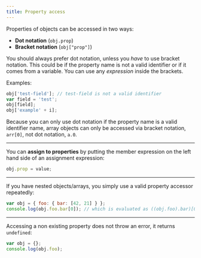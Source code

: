 ```yaml
---
title: Property access
---
```


Properties of objects can be accessed in two ways:

-   **Dot notation** (`obj.prop`)
-   **Bracket notation** (`obj["prop"]`)

You should always prefer dot notation, unless you _have_ to use bracket notation.
This could be if the property name is not a valid identifier or if it comes from
a variable. You can use any _expression_ inside the brackets.

Examples:

```javascript
obj['test-field']; // test-field is not a valid identifier
var field = 'test';
obj[field];
obj['example' + i];
```

Because you can only use dot notation if the property name is a valid identifier
name, array objects can only be accessed via bracket notation, `arr[0]`, not dot
notation, `a.0`.

---

You can **assign to properties** by putting the member expression on the left
hand side of an assignment expression:

```javascript
obj.prop = value;
```

---

If you have nested objects/arrays, you simply use a valid property accessor
repeatedly:

```javascript
var obj = { foo: { bar: [42, 21] } };
console.log(obj.foo.bar[0]); // which is evaluated as ((obj.foo).bar)[0]
```

---

Accessing a non existing property does not throw an error, it returns
`undefined`:

```javascript
var obj = {};
console.log(obj.foo);
```
